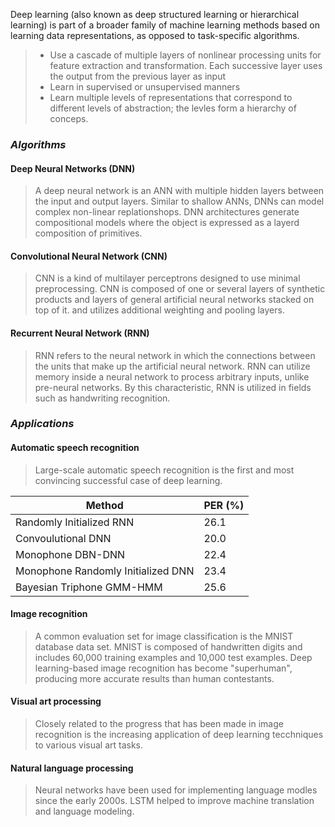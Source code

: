 
 
 Deep learning (also known as deep structured learning or hierarchical learning) is part of a broader family of machine learning methods based on learning data representations, as opposed to task-specific algorithms.
 
 > - Use a cascade of multiple layers of nonlinear processing units for feature extraction and transformation. Each successive layer uses the output from the previous layer as input
 > - Learn in supervised or unsupervised manners
 > - Learn multiple levels of representations that correspond to different levels of abstraction; the levles form a hierarchy of conceps.
 
 ### _Algorithms_
 
 ####  Deep Neural Networks (DNN)
 > A deep neural network is an ANN with multiple hidden layers between the input and output layers. Similar to shallow ANNs, DNNs can model complex non-linear replationshops. DNN architectures generate compositional models where the object is expressed as a layerd composition of primitives.
 
 ####  Convolutional Neural Network (CNN)
 > CNN is a kind of multilayer perceptrons designed to use minimal preprocessing. CNN is composed of one or several layers of synthetic products and layers of general artificial neural networks stacked on top of it. and utilizes additional weighting and pooling layers.
 
 ####  Recurrent Neural Network (RNN)
 > RNN refers to the neural network in which the connections between the units that make up the artificial neural network. RNN can utilize memory inside a neural network to process arbitrary inputs, unlike pre-neural networks. By this characteristic, RNN is utilized in fields such as handwriting recognition.
 
 ### _Applications_
 
 ####  Automatic speech recognition
 > Large-scale automatic speech recognition is the first and most convincing successful case of deep learning.
 
 Method | PER (%)
 --- | ---
 Randomly Initialized RNN | 26.1
 Convoulutional DNN | 20.0
 Monophone DBN-DNN | 22.4
 Monophone Randomly Initialized DNN | 23.4
 Bayesian Triphone GMM-HMM | 25.6
 
 ####  Image recognition
 > A common evaluation set for image classification is the MNIST database data set. MNIST is composed of handwritten digits and includes 60,000 training examples and 10,000 test examples.
 > Deep learning-based image recognition has become "superhuman", producing more accurate results than human contestants.
 
 ####  Visual art processing
 > Closely related to the progress that has been made in image recognition is the increasing application of deep learning tecchniques to various visual art tasks.
 
 ####  Natural language processing
 > Neural networks have been used for implementing language modles since the early 2000s. LSTM helped to improve machine translation and language modeling.

